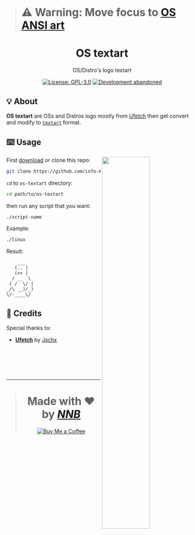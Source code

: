 > # ⚠️ Warning: Move focus to [OS ANSI art](https://github.com/info-mono/os-ansi)

<h1 align="center">OS textart</h1>
<p align="center">OS/Distro's logo textart</p>
<p align="center"><a href="https://github.com/info-mono/os-textart/blob/main/LICENSE"><img src="https://img.shields.io/github/license/info-mono/os-textart?labelColor=383838&color=585858&style=for-the-badge" alt="License: GPL-3.0"></a> <a href="https://gist.github.com/NNBnh/9ef453aba3efce26046e0d3119dab5a7#active-development"><img src="https://img.shields.io/badge/development-abandoned-%23585858.svg?labelColor=383838&style=for-the-badge&logoColor=FFFFFF" alt="Development abandoned"></a></p>

## 💡 About
**OS textart** are OSs and Distros logo mostly from [Ufetch](https://gitlab.com/jschx/ufetch) then get convert and modify to [`textart`](https://github.com/NNBnh/textart-collections/wiki) format.

## ⌨️ Usage
<a href="https://asciinema.org/a/379073" target="_blank"><img align="right" width="50%" src="https://asciinema.org/a/379073.svg"></a>

First [download](https://github.com/info-mono/os-textart/archive/main.zip) or clone this repo:
```sh
git clone https://github.com/info-mono/os-textart.git
```

`cd` to `os-textart` directory:
```sh
cd path/to/os-textart
```

then run any script that you want:
```sh
./script-name
```

Example:
```sh
./linux
```

Result:
```console
    ___
   (.. |
   (<> |
  / __  \
 ( /  \/ |
_/\ __)/_)
\/-____\/
```

## 💌 Credits
Special thanks to:
- [**Ufetch**](https://gitlab.com/jschx/ufetch) by [Jschx](https://gitlab.com/jschx)

<br><br><br><br>

---

> <h1 align="center">Made with ❤️ by <a href="https://github.com/NNBnh"><i>NNB</i></a></h1>
>
> <p align="center"><a href="https://www.buymeacoffee.com/nnbnh"><img src="https://img.shields.io/badge/buy_me_a_coffee%20-%23F7CA88.svg?logo=buy-me-a-coffee&logoColor=333333&style=for-the-badge" alt="Buy Me a Coffee"></a></p>
